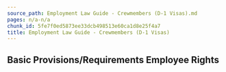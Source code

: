 ```yaml
---
source_path: Employment Law Guide - Crewmembers (D-1 Visas).md
pages: n/a-n/a
chunk_id: 5fe7f0ed5873ee33dcb498513e60ca1d8e25f4a7
title: Employment Law Guide - Crewmembers (D-1 Visas)
---
```

## Basic Provisions/Requirements Employee Rights
